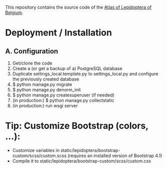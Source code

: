 This repository contains the source code of the [Atlas of Lepidoptera of Belgium](http://projects.biodiversity.be/lepidoptera).

Deployment / Installation
=========================

A. Configuration
----------------

1) Get/clone the code
2) Create a (or get a backup of a) PostgreSQL database
3) Duplicate settings_local.template.py to settings_local.py and configure the previously created database
4) $ python manage.py migrate
5) $ python manage.py denorm_init
6) $ python manage.py createsuperuser (if needed)
7) (in production:) $ python manage.py collectstatic
8) (in production:) run wsgi server

Tip: Customize Bootstrap (colors, ...):
=======================================

- Customize variables in static/lepidoptera/bootstrap-custom/scss/custom.scss (requires an installed version of Bootstrap 4.1)
- Compile it to static/lepidoptera/bootstrap-custom/scss/custom.css